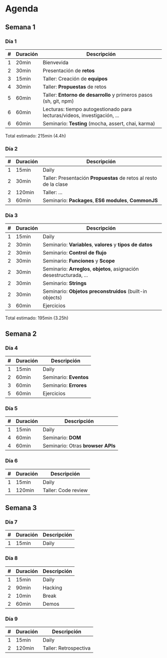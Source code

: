 # Agenda

## Semana 1

### Día 1

| # | Duración | Descripción
|---|----------|------------
| 1 | 20min    | Bienvevida
| 2 | 30min    | Presentación de **retos**
| 3 | 15min    | Taller: Creación de **equipos**
| 4 | 30min    | Taller: **Propuestas** de retos
| 5 | 60min    | Taller: **Entorno de desarrollo** y primeros pasos (sh, git, npm)
| 6 | 60min    | Lecturas: tiempo autogestionado para lecturas/videos, investigación, ...
| 6 | 60min    | Seminario: **Testing** (mocha, assert, chai, karma)

Total estimado: 215min (4.4h)

### Día 2

| # | Duración | Descripción
|---|----------|------------
| 1 | 15min    | Daily
| 2 | 30min    | Taller: Presentación **Propuestas** de retos al resto de la clase
| 2 | 120min   | Taller: ...
| 3 | 60min    | Seminario: **Packages**, **ES6 modules**, **CommonJS**

### Día 3

| # | Duración | Descripción
|---|----------|------------
| 1 | 15min    | Daily
| 2 | 30min    | Seminario: **Variables**, **valores** y **tipos de datos**
| 2 | 30min    | Seminario: **Control de flujo**
| 2 | 30min    | Seminario: **Funciones** y **Scope**
| 2 | 30min    | Seminario: **Arreglos**, **objetos**, asignación desestructurada, ...
| 2 | 30min    | Seminario: **Strings**
| 2 | 30min    | Seminario: **Objetos preconstruidos** (built-in objects)
| 3 | 60min    | Ejercicios

Total estimado: 195min (3.25h)

## Semana 2

### Día 4

| # | Duración | Descripción
|---|----------|------------
| 1 | 15min    | Daily
| 2 | 60min    | Seminario: **Eventos**
| 3 | 60min    | Seminario: **Errores**
| 5 | 60min    | Ejercicios

### Día 5

| # | Duración | Descripción
|---|----------|------------
| 1 | 15min    | Daily
| 4 | 60min    | Seminario: **DOM**
| 4 | 60min    | Seminario: Otras **browser APIs**

### Día 6

| # | Duración | Descripción
|---|----------|------------
| 1 | 15min    | Daily
| 1 | 120min   | Taller: Code review

## Semana 3

### Día 7

| # | Duración | Descripción
|---|----------|------------
| 1 | 15min    | Daily

### Día 8

| # | Duración | Descripción
|---|----------|------------
| 1 | 15min    | Daily
| 2 | 90min    | Hacking
| 2 | 10min    | Break
| 2 | 60min    | Demos

### Día 9

| # | Duración | Descripción
|---|----------|------------
| 1 | 15min    | Daily
| 2 | 120min   | Taller: Retrospectiva
